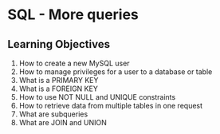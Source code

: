 # SQL - More queries

## Learning Objectives
  1. How to create a new MySQL user
  2. How to manage privileges for a user to a database or table
  3. What is a PRIMARY KEY
  4. What is a FOREIGN KEY
  5. How to use NOT NULL and UNIQUE constraints
  6. How to retrieve data from multiple tables in one request
  7. What are subqueries
  8. What are JOIN and UNION